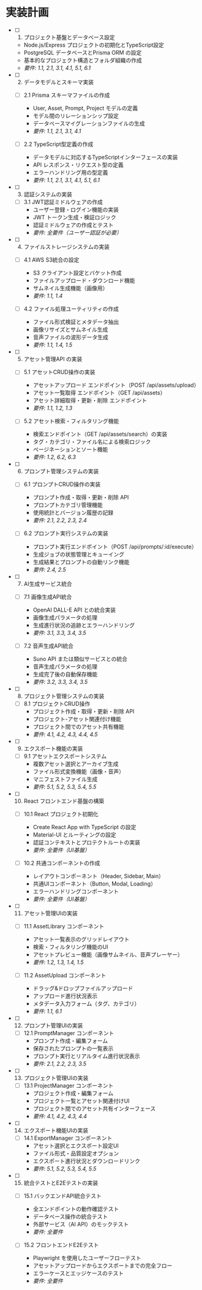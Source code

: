 # 実装計画

- [ ] 1. プロジェクト基盤とデータベース設定
  - Node.js/Express プロジェクトの初期化とTypeScript設定
  - PostgreSQL データベースとPrisma ORM の設定
  - 基本的なプロジェクト構造とフォルダ組織の作成
  - _要件: 1.1, 2.1, 3.1, 4.1, 5.1, 6.1_

- [ ] 2. データモデルとスキーマ実装
  - [ ] 2.1 Prisma スキーマファイルの作成
    - User, Asset, Prompt, Project モデルの定義
    - モデル間のリレーションシップ設定
    - データベースマイグレーションファイルの生成
    - _要件: 1.1, 2.1, 3.1, 4.1_

  - [ ] 2.2 TypeScript型定義の作成
    - データモデルに対応するTypeScriptインターフェースの実装
    - API レスポンス・リクエスト型の定義
    - エラーハンドリング用の型定義
    - _要件: 1.1, 2.1, 3.1, 4.1, 5.1, 6.1_

- [ ] 3. 認証システムの実装
  - [ ] 3.1 JWT認証ミドルウェアの作成
    - ユーザー登録・ログイン機能の実装
    - JWT トークン生成・検証ロジック
    - 認証ミドルウェアの作成とテスト
    - _要件: 全要件（ユーザー認証が必要）_

- [ ] 4. ファイルストレージシステムの実装
  - [ ] 4.1 AWS S3統合の設定
    - S3 クライアント設定とバケット作成
    - ファイルアップロード・ダウンロード機能
    - サムネイル生成機能（画像用）
    - _要件: 1.1, 1.4_

  - [ ] 4.2 ファイル処理ユーティリティの作成
    - ファイル形式検証とメタデータ抽出
    - 画像リサイズとサムネイル生成
    - 音声ファイルの波形データ生成
    - _要件: 1.1, 1.4, 1.5_

- [ ] 5. アセット管理API の実装
  - [ ] 5.1 アセットCRUD操作の実装
    - アセットアップロード エンドポイント（POST /api/assets/upload）
    - アセット一覧取得 エンドポイント（GET /api/assets）
    - アセット詳細取得・更新・削除 エンドポイント
    - _要件: 1.1, 1.2, 1.3_

  - [ ] 5.2 アセット検索・フィルタリング機能
    - 検索エンドポイント（GET /api/assets/search）の実装
    - タグ・カテゴリ・ファイル名による検索ロジック
    - ページネーションとソート機能
    - _要件: 1.2, 6.2, 6.3_

- [ ] 6. プロンプト管理システムの実装
  - [ ] 6.1 プロンプトCRUD操作の実装
    - プロンプト作成・取得・更新・削除 API
    - プロンプトカテゴリ管理機能
    - 使用統計とバージョン履歴の記録
    - _要件: 2.1, 2.2, 2.3, 2.4_

  - [ ] 6.2 プロンプト実行システムの実装
    - プロンプト実行エンドポイント（POST /api/prompts/:id/execute）
    - 生成ジョブの状態管理とキューイング
    - 生成結果とプロンプトの自動リンク機能
    - _要件: 2.4, 2.5_

- [ ] 7. AI生成サービス統合
  - [ ] 7.1 画像生成API統合
    - OpenAI DALL-E API との統合実装
    - 画像生成パラメータの処理
    - 生成進行状況の追跡とエラーハンドリング
    - _要件: 3.1, 3.3, 3.4, 3.5_

  - [ ] 7.2 音声生成API統合
    - Suno API または類似サービスとの統合
    - 音声生成パラメータの処理
    - 生成完了後の自動保存機能
    - _要件: 3.2, 3.3, 3.4, 3.5_

- [ ] 8. プロジェクト管理システムの実装
  - [ ] 8.1 プロジェクトCRUD操作
    - プロジェクト作成・取得・更新・削除 API
    - プロジェクト-アセット関連付け機能
    - プロジェクト間でのアセット共有機能
    - _要件: 4.1, 4.2, 4.3, 4.4, 4.5_

- [ ] 9. エクスポート機能の実装
  - [ ] 9.1 アセットエクスポートシステム
    - 複数アセット選択とアーカイブ生成
    - ファイル形式変換機能（画像・音声）
    - マニフェストファイル生成
    - _要件: 5.1, 5.2, 5.3, 5.4, 5.5_

- [ ] 10. React フロントエンド基盤の構築
  - [ ] 10.1 React プロジェクト初期化
    - Create React App with TypeScript の設定
    - Material-UI とルーティングの設定
    - 認証コンテキストとプロテクトルートの実装
    - _要件: 全要件（UI基盤）_

  - [ ] 10.2 共通コンポーネントの作成
    - レイアウトコンポーネント（Header, Sidebar, Main）
    - 共通UIコンポーネント（Button, Modal, Loading）
    - エラーハンドリングコンポーネント
    - _要件: 全要件（UI基盤）_

- [ ] 11. アセット管理UIの実装
  - [ ] 11.1 AssetLibrary コンポーネント
    - アセット一覧表示のグリッドレイアウト
    - 検索・フィルタリング機能のUI
    - アセットプレビュー機能（画像サムネイル、音声プレーヤー）
    - _要件: 1.2, 1.3, 1.4, 1.5_

  - [ ] 11.2 AssetUpload コンポーネント
    - ドラッグ&ドロップファイルアップロード
    - アップロード進行状況表示
    - メタデータ入力フォーム（タグ、カテゴリ）
    - _要件: 1.1, 6.1_

- [ ] 12. プロンプト管理UIの実装
  - [ ] 12.1 PromptManager コンポーネント
    - プロンプト作成・編集フォーム
    - 保存されたプロンプトの一覧表示
    - プロンプト実行とリアルタイム進行状況表示
    - _要件: 2.1, 2.2, 2.3, 3.5_

- [ ] 13. プロジェクト管理UIの実装
  - [ ] 13.1 ProjectManager コンポーネント
    - プロジェクト作成・編集フォーム
    - プロジェクト一覧とアセット関連付けUI
    - プロジェクト間でのアセット共有インターフェース
    - _要件: 4.1, 4.2, 4.3, 4.4_

- [ ] 14. エクスポート機能UIの実装
  - [ ] 14.1 ExportManager コンポーネント
    - アセット選択とエクスポート設定UI
    - ファイル形式・品質設定オプション
    - エクスポート進行状況とダウンロードリンク
    - _要件: 5.1, 5.2, 5.3, 5.4, 5.5_

- [ ] 15. 統合テストとE2Eテストの実装
  - [ ] 15.1 バックエンドAPI統合テスト
    - 全エンドポイントの動作確認テスト
    - データベース操作の統合テスト
    - 外部サービス（AI API）のモックテスト
    - _要件: 全要件_

  - [ ] 15.2 フロントエンドE2Eテスト
    - Playwright を使用したユーザーフローテスト
    - アセットアップロードからエクスポートまでの完全フロー
    - エラーケースとエッジケースのテスト
    - _要件: 全要件_